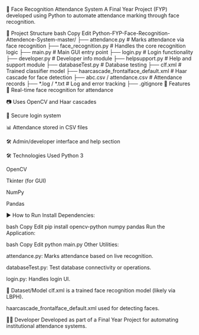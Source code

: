 📌 Face Recognition Attendance System
A Final Year Project (FYP) developed using Python to automate attendance marking through face recognition.

📂 Project Structure
bash
Copy
Edit
Python-FYP-Face-Recognition-Attendence-System-master/
├── attendance.py                  # Marks attendance via face recognition
├── face_recognition.py           # Handles the core recognition logic
├── main.py                       # Main GUI entry point
├── login.py                      # Login functionality
├── developer.py                  # Developer info module
├── helpsupport.py                # Help and support module
├── databaseTest.py               # Database testing
├── clf.xml                       # Trained classifier model
├── haarcascade_frontalface_default.xml  # Haar cascade for face detection
├── abc.csv / attendance.csv      # Attendance records
├── *.log / *.txt                 # Log and error tracking
├── .gitignore
🚀 Features
🎯 Real-time face recognition for attendance

📷 Uses OpenCV and Haar cascades

🔐 Secure login system

📊 Attendance stored in CSV files

🛠 Admin/developer interface and help section

🛠 Technologies Used
Python 3

OpenCV

Tkinter (for GUI)

NumPy

Pandas

▶️ How to Run
Install Dependencies:

bash
Copy
Edit
pip install opencv-python numpy pandas
Run the Application:

bash
Copy
Edit
python main.py
Other Utilities:

attendance.py: Marks attendance based on live recognition.

databaseTest.py: Test database connectivity or operations.

login.py: Handles login UI.

📁 Dataset/Model
clf.xml is a trained face recognition model (likely via LBPH).

haarcascade_frontalface_default.xml used for detecting faces.

🧑‍💻 Developer
Developed as part of a Final Year Project for automating institutional attendance systems.  
